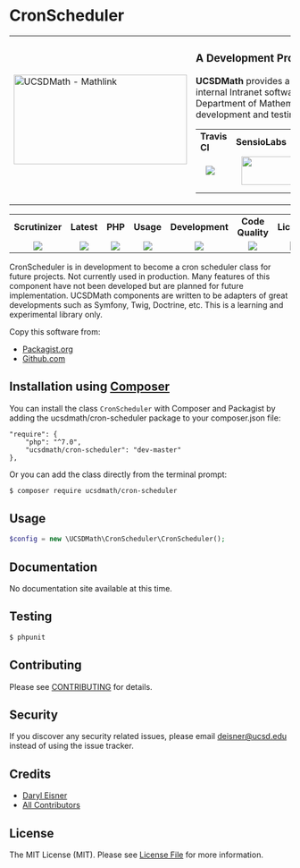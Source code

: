 # CronScheduler
<table border="0">
  <tr>
    <td width="310"><img height="160" width="310"alt="UCSDMath - Mathlink" src="https://github.com/ucsdmath/Testing/blob/master/ucsdmath-logo.png"></td>
    <td><h3>A Development Project in PHP</h3><p><strong>UCSDMath</strong> provides a testing framework for general internal Intranet software applications for the UCSD, Department of Mathematics. This is used for development and testing only. [not for production]</p>

<table width="550"><tr><td width="120"><b>Travis CI</b></td><td width="250"><b>SensioLabs</b></td><td width="180"><b>Dependencies</b></td></tr><tr>
    <td width="120" align="center">
        <a href="https://travis-ci.org/ucsdmath/CronScheduler">
        <img src="https://travis-ci.org/ucsdmath/CronScheduler.svg?branch=master" style="float: left; margin: 0px 0px 10px 10px;"></a></td>
    <td width="250" align="center">
        <a href="https://insight.sensiolabs.com/projects/9d49692d-22b1-4210-8792-a9561465828b">
        <img src="https://insight.sensiolabs.com/projects/9d49692d-22b1-4210-8792-a9561465828b/big.png" style="float: right; margin: 0px 0px 10px 10px;" width="212" height="51"></a></td>
    <td width="180" align="center">
        <a href="https://www.versioneye.com/php/ucsdmath:cron-scheduler">
        <img src="https://www.versioneye.com/php/ucsdmath:cron-scheduler/badge.png?branch=master" style="float: left; margin: 0px 0px 10px 10px;"></a><br>
        <a href="https://codeclimate.com/github/ucsdmath/CronScheduler">
        <img src="https://codeclimate.com/github/ucsdmath/CronScheduler/badges/gpa.svg"></a>
</td></tr></table></td></tr></table>
<table width="880"><tr><td width="116" align="center"><b>Scrutinizer</b></td><td width="112" align="center"><b>Latest</b></td><td width="108" align="center"><b>PHP</b></td><td width="150" align="center"><b>Usage</b></td><td width="142" align="center"><b>Development</b></td><td width="142" align="center"><b>Code Quality</b></td><td width="110" align="center"><b>License</b></td></tr><tr>
    <td valign="top" width="116" align="center">
        <a href="https://scrutinizer-ci.com/g/ucsdmath/CronScheduler/build-status/master">
        <img src="https://scrutinizer-ci.com/g/ucsdmath/CronScheduler/badges/build.png?b=master"></a></td>
    <td valign="top" width="112" align="center">
        <a href="https://packagist.org/packages/ucsdmath/CronScheduler">
        <img src="https://poser.pugx.org/ucsdmath/CronScheduler/v/stable"></a></td>
    <td valign="top" width="108" align="center">
        <a href="https://php.net/">
        <img src="https://img.shields.io/badge/php-%3E%3D%207.0-8892BF.svg"></a></td>
    <td valign="top" width="150" align="center">
        <a href="https://packagist.org/packages/ucsdmath/CronScheduler">
        <img src="https://poser.pugx.org/ucsdmath/CronScheduler/downloads"></a></td>
    <td valign="top" width="142" align="center">
        <a href="https://packagist.org/packages/ucsdmath/CronScheduler">
        <img src="https://poser.pugx.org/ucsdmath/CronScheduler/v/unstable"></a></td>
    <td valign="top" width="142" align="center">
        <a href="https://scrutinizer-ci.com/g/ucsdmath/CronScheduler/?branch=master">
        <img src="https://scrutinizer-ci.com/g/ucsdmath/CronScheduler/badges/quality-score.png?b=master"></a></td>
    <td valign="top" width="110" align="center">
        <a href="https://packagist.org/packages/ucsdmath/CronScheduler">
        <img src="https://poser.pugx.org/ucsdmath/CronScheduler/license"></a></td>
</tr></table>

CronScheduler is in development to become a cron scheduler class for future projects.  Not currently used in production.
Many features of this component have not been developed but are planned for future implementation.  UCSDMath components are written to be adapters of great developments such as Symfony, Twig, Doctrine, etc. This is a learning and experimental library only.

Copy this software from:
- [Packagist.org](https://packagist.org/packages/ucsdmath/CronScheduler)
- [Github.com](https://github.com/ucsdmath/CronScheduler)

## Installation using [Composer](http://getcomposer.org/)
You can install the class ```CronScheduler``` with Composer and Packagist by
adding the ucsdmath/cron-scheduler package to your composer.json file:

```
"require": {
    "php": "^7.0",
    "ucsdmath/cron-scheduler": "dev-master"
},
```
Or you can add the class directly from the terminal prompt:

```bash
$ composer require ucsdmath/cron-scheduler
```

## Usage

``` php
$config = new \UCSDMath\CronScheduler\CronScheduler();
```

## Documentation

No documentation site available at this time.
<!-- [Check out the documentation](http://math.ucsd.edu/~deisner/documentation/CronScheduler/) -->

## Testing

``` bash
$ phpunit
```

## Contributing

Please see [CONTRIBUTING](CONTRIBUTING.md) for details.

## Security

If you discover any security related issues, please email deisner@ucsd.edu instead of using the issue tracker.

## Credits

- [Daryl Eisner](https://github.com/UCSDMath)
- [All Contributors](../../contributors)

## License

The MIT License (MIT). Please see [License File](LICENSE) for more information.

